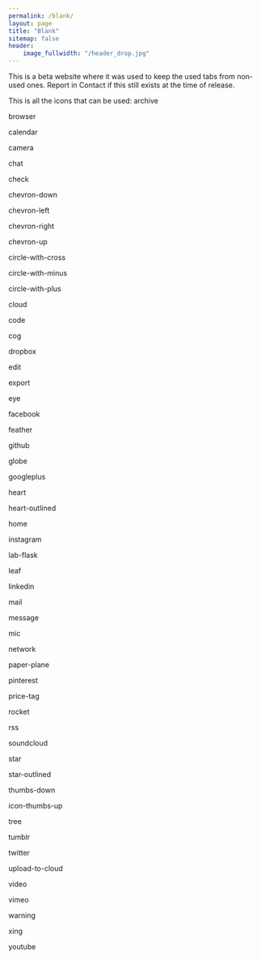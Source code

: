 ```yaml
---
permalink: /blank/
layout: page
title: "Blank"
sitemap: false
header:
    image_fullwidth: "/header_drop.jpg"
---
```


This is a beta website where it was used to keep the used tabs from non-used ones.
Report in Contact if this still exists at the time of release.

This is all the icons that can be used:
archive
<i class=".icon-archive"> </i>

browser
<i class=".icon-browser"> </i>

calendar
<i class=".icon-calendar"> </i>

camera
<i class=".icon-camera"> </i>

chat
<i class=".icon-chat"> </i>

check
<i class=".icon-check"> </i>

chevron-down
<i class=".icon-chevron-down"> </i>

chevron-left
<i class=".icon-chevron-left"> </i>

chevron-right
<i class=".icon-chevron-right"> </i>

chevron-up
<i class=".icon-chevron-up"> </i>

circle-with-cross
<i class=".icon-circle-with-cross"> </i>

circle-with-minus
<i class=".icon-circle-with-minus"> </i>

circle-with-plus
<i class=".icon-circle-with-plus"> </i>

cloud
<i class=".icon-cloud"> </i>

code
<i class=".icon-code"> </i>

cog
<i class=".icon-cog"> </i>

dropbox
<i class=".icon-dropbox"> </i>

edit
<i class=".icon-edit"> </i>

export
<i class=".icon-export"> </i>

eye
<i class=".icon-eye"> </i>

facebook
<i class=".icon-facebook"> </i>

feather
<i class=".icon-feather"> </i>

github
<i class=".icon-github"> </i>

globe
<i class=".icon-globe"> </i>

googleplus
<i class=".icon-googleplus"> </i>

heart
<i class=".icon-heart"> </i>

heart-outlined
<i class=".icon-heart-outlined"> </i>

home
<i class=".icon-home"> </i>

instagram
<i class=".icon-instagram"> </i>

lab-flask
<i class=".icon-lab-flask"> </i>

leaf
<i class=".icon-leaf"> </i>

linkedin
<i class=".icon-linkedin"> </i>

mail
<i class=".icon-mail"> </i>

message
<i class=".icon-message"> </i>

mic
<i class=".icon-mic"> </i>

network
<i class=".icon-network"> </i>

paper-plane
<i class=".icon-paper-plane"> </i>

pinterest
<i class=".icon-pinterest"> </i>

price-tag
<i class=".icon-price-tag"> </i>

rocket
<i class=".icon-rocket"> </i>

rss
<i class=".icon-rss"> </i>

soundcloud
<i class=".icon-soundcloud"> </i>

star
<i class=".icon-star"> </i>

star-outlined
<i class=".icon-star-outlined"> </i>

thumbs-down
<i class=".icon-thumbs-down"> </i>

icon-thumbs-up
<i class=".icon-thumbs-up"> </i>

tree
<i class=".icon-tree"> </i>

tumblr
<i class=".icon-tumblr"> </i>

twitter
<i class=".icon-twitter"> </i>

upload-to-cloud
<i class=".icon-upload-to-cloud"> </i>

video
<i class=".icon-video"> </i>

vimeo
<i class=".icon-vimeo"> </i>

warning
<i class=".icon-warning"> </i>

xing
<i class=".icon-xing"> </i>

youtube
<i class=".icon-youtube"> </i>